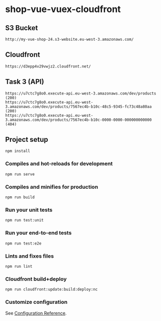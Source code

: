 # shop-vue-vuex-cloudfront

## S3 Bucket
```
http://my-vue-shop-24.s3-website.eu-west-3.amazonaws.com/
```

## Cloudfront
```
https://d3epp4v29vwjz2.cloudfront.net/
```
## Task 3 (API)
```
https://u7ctc7g8o0.execute-api.eu-west-3.amazonaws.com/dev/products (200)
https://u7ctc7g8o0.execute-api.eu-west-3.amazonaws.com/dev/products/7567ec4b-b10c-48c5-9345-fc73c48a80aa (200)
https://u7ctc7g8o0.execute-api.eu-west-3.amazonaws.com/dev/products/7567ec4b-b10c-0000-0000-000000000000 (404)
```
## Project setup
```
npm install
```

### Compiles and hot-reloads for development
```
npm run serve
```

### Compiles and minifies for production
```
npm run build
```

### Run your unit tests
```
npm run test:unit
```

### Run your end-to-end tests
```
npm run test:e2e
```

### Lints and fixes files
```
npm run lint
```

### Cloudfront build+deploy
```
npm run cloudfront:update:build:deploy:nc
```
### Customize configuration
See [Configuration Reference](https://cli.vuejs.org/config/).
